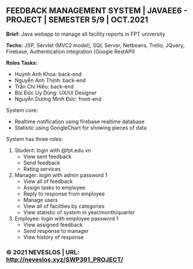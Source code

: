 ## FEEDBACK MANAGEMENT SYSTEM | JAVAEE6 - PROJECT | SEMESTER 5/9 | OCT.2021

**Brief:** Java webapp to manage all facility reports in FPT university

**Techs:** JSP, Servlet (MVC2 model), SQL Server, Netbeans, Trello, JQuery, Firebase, Authentication integration (Google RestAPI)

**Roles Tasks:**
* Huỳnh Anh Khoa: back-end
* Nguyễn Anh Thịnh: back-end
* Trần Chí Hiếu: back-end
* Bùi Đức Uy Dũng: UX/UI Designer
* Nguyễn Dương Minh Đức: front-end

System core:
* Realtime notification using firebase realtime database
* Statistic using GoogleChart for showing pieces of data

System has three roles:

1. Student: login with @fpt.edu.vn
   - View sent feedback
   - Send feedback
   - Rating services
2. Manager: login with admin password 1
   - View all of feedback
   - Assign tasks to employee
   - Reply to response from employee
   - Manage users
   - View all of facilities by categories
   - View statistic of system in year/month/quarter
3. Employee: login with employee password 1
   - View assigned feedback
   - Send response to manager
   - View history of response

### ©️ 2021 NEVESLOS | URL: http://neveslos.xyz/SWP391_PROJECT/
